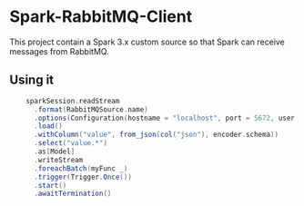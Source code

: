 # Spark-RabbitMQ-Client

This project contain a Spark 3.x custom source so that Spark can receive messages from RabbitMQ.

## Using it

```scala
    sparkSession.readStream
      .format(RabbitMQSource.name)
      .options(Configuration(hostname = "localhost", port = 5672, user = "guest", password = "guest", virtualHost = "/", useSsl = false, prefetchCount = 0, queueName = "test"))
      .load()
      .withColumn("value", from_json(col("json"), encoder.schema))
      .select("value.*")
      .as[Model]
      .writeStream
      .foreachBatch(myFunc _)
      .trigger(Trigger.Once())
      .start()
      .awaitTermination()
```